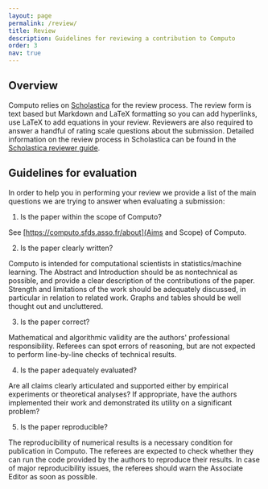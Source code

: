 ```yaml
---
layout: page
permalink: /review/
title: Review
description: Guidelines for reviewing a contribution to Computo
order: 3
nav: true
---
```


## Overview

Computo relies on [Scholastica](https://computo.scholasticahq.com/) for the review process. The review form is text based but Markdown and LaTeX formatting so you can add hyperlinks, use LaTeX to add equations in your review. Reviewers are also required to answer a handful of rating scale questions about the submission. Detailed information on the review process in Scholastica can be found in the [Scholastica reviewer guide](https://help.scholasticahq.com/article/97-reviewer-guide).

## Guidelines for evaluation

In order to help you in performing your review we provide a list of the main questions we are trying to answer when evaluating a submission:

1. Is the paper within the scope of Computo?

See [https://computo.sfds.asso.fr/about](Aims and Scope) of Computo.

2. Is the paper clearly written?

Computo is intended for computational scientists in statistics/machine learning. The Abstract and Introduction should be as nontechnical as possible, and provide a clear description of the contributions of the paper. Strength and limitations of the work should be adequately discussed, in particular in relation to related work. Graphs and tables should be well thought out and uncluttered.

3. Is the paper correct?

Mathematical and algorithmic validity are the authors' professional responsibility. Referees can spot errors of reasoning, but are not expected to perform line-by-line checks of technical results.

4. Is the paper adequately evaluated?

Are all claims clearly articulated and supported either by empirical experiments or theoretical analyses? If appropriate, have the authors implemented their work and demonstrated its utility on a significant problem?

5. Is the paper reproducible?

The reproducibility of numerical results is a necessary condition for publication in Computo. The referees are expected to check whether they can run the code provided by the authors to reproduce their results. In case of major reproducibility issues, the referees should warn the Associate Editor as soon as possible.
